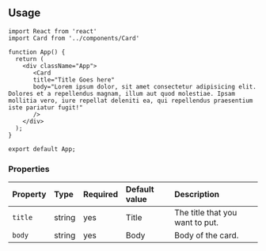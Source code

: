 ## Usage 

```
import React from 'react'
import Card from '../components/Card'

function App() {
  return (
    <div className="App">
       <Card
       title="Title Goes here"
       body="Lorem ipsum dolor, sit amet consectetur adipisicing elit. Dolores et a repellendus magnam, illum aut quod molestiae. Ipsam mollitia vero, iure repellat deleniti ea, qui repellendus praesentium iste pariatur fugit!" 
       />
    </div>
  );
}

export default App;
```

### Properties

Property | Type | Required | Default value | Description
:--- | :--- | :--- | :--- | :---
`title`|string|yes|Title| The title that you want to put.
`body`|string|yes|Body| Body of the card.

